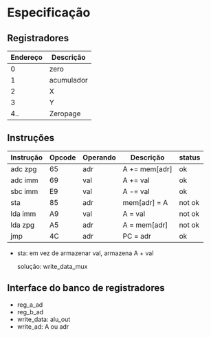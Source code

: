 # Especificação

## Registradores

| Endereço | Descrição
| -        | - 
| 0        | zero
| 1        | acumulador
| 2        | X
| 3        | Y
| 4..      | Zeropage

## Instruções

| Instrução | Opcode | Operando | Descrição     | status
| -         | -      | -        | -             | -
| adc zpg   | 65     | adr      | A += mem[adr] | ok
| adc imm   | 69     | val      | A += val      | ok
| sbc imm   | E9     | val      | A -= val      | ok
| sta       | 85     | adr      | mem[adr] = A  | not ok
| lda imm   | A9     | val      | A = val       | not ok
| lda zpg   | A5     | adr      | A = mem[adr]  | not ok
| jmp       | 4C     | adr      | PC = adr      | ok


- sta: em vez de armazenar val, armazena A + val

   solução: write_data_mux

## Interface do banco de registradores

- reg_a_ad
- reg_b_ad
- write_data: alu_out
- write_ad: A ou adr





